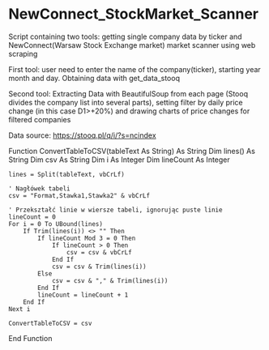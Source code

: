 # NewConnect_StockMarket_Scanner

Script containing two tools: getting single company data by ticker and NewConnect(Warsaw Stock Exchange market) market scanner using web scraping

First tool: user need to enter the name of the company(ticker), starting year month and day. Obtaining data with get_data_stooq

Second tool: Extracting Data with BeautifulSoup from each page (Stooq divides the company list into several parts), setting filter by daily price change (in this case D1>+20%) and drawing charts of price changes for filtered companies

Data source: https://stooq.pl/q/i/?s=ncindex


Function ConvertTableToCSV(tableText As String) As String
    Dim lines() As String
    Dim csv As String
    Dim i As Integer
    Dim lineCount As Integer

    lines = Split(tableText, vbCrLf)
    
    ' Nagłówek tabeli
    csv = "Format,Stawka1,Stawka2" & vbCrLf
    
    ' Przekształć linie w wiersze tabeli, ignorując puste linie
    lineCount = 0
    For i = 0 To UBound(lines)
        If Trim(lines(i)) <> "" Then
            If lineCount Mod 3 = 0 Then
                If lineCount > 0 Then
                    csv = csv & vbCrLf
                End If
                csv = csv & Trim(lines(i))
            Else
                csv = csv & "," & Trim(lines(i))
            End If
            lineCount = lineCount + 1
        End If
    Next i

    ConvertTableToCSV = csv
End Function


      
